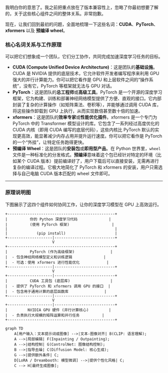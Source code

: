 
我明白你的意思了。我之前把重点放在了版本兼容性上，忽略了你最初想要了解的，关于这些核心组件之间的整体关系。非常抱歉。

现在，让我们回到最初的问题，全面地梳理一下这些名词：**CUDA**、**PyTorch**、**xformers** 以及 **预编译 wheel**。

### 核心名词关系与工作原理

可以把它们想象成一个团队，它们分工协作，共同完成加速深度学习任务的目标。

  * **CUDA (Compute Unified Device Architecture)**：这是团队的**基础设施**。CUDA 是 NVIDIA 提供的底层技术，它允许软件开发者编写程序来利用 GPU 强大的并行计算能力。你可以把它看作是 GPU 和上层软件之间的“操作系统”，没有它，PyTorch 等框架就无法与 GPU 对话。
  * **PyTorch**：这是团队的**总工程师**或**高级工具**。PyTorch 是一个开源的深度学习框架，它为构建、训练和部署神经网络模型提供了方便、直观的接口。它内部封装了复杂的计算操作（如矩阵乘法、卷积等），并能够通过调用 CUDA 库，将这些操作卸载到 GPU 上执行，从而实现数倍甚至数十倍的加速。
  * **xformers**：这是团队的**效率专家**或**性能优化插件**。xformers 是一个专门为 PyTorch 中的 Transformer 模型设计的库。它包含了一系列经过高度优化的 CUDA 内核（即用 CUDA 编写的底层代码），这些内核比 PyTorch 默认的实现更高效，能显著减少内存占用并提升运行速度。你可以把它看作是 PyTorch 的一个“外挂”，让特定任务跑得更快。
  * **预编译 Wheel**：这是团队的**安装包**或**即用型产品**。在 Python 世界里，`wheel` 文件是一种标准化的分发格式。**预编译**意味着这个包已经针对特定的环境（比如某个 CUDA 版本）提前编译好了，用户下载后可以直接安装，无需再进行复杂的编译过程。它极大地简化了 PyTorch 和 xformers 的安装，用户只需选择与自己电脑 CUDA 版本匹配的 wheel 文件即可。

-----

### 原理说明图

下图展示了这四个组件如何协同工作，让你的深度学习模型在 GPU 上高效运行。

```
+------------------------------------------------+
|          你的 Python 深度学习代码              |
|          (使用 PyTorch 框架)                   |
|                                                |
|             (pip install)                      |
+--------------------|---------------------------+
                     V
+------------------------------------------------+
|          PyTorch (作为高级框架)                |
|  - 包含神经网络模型定义和训练逻辑              |
|  - 可选：使用 xformers 进行性能优化            |
+--------------------|---------------------------+
                     V
+--------------------|---------------------------+
|          CUDA 工具包 (底层库)                  |
|  - 提供了 PyTorch 和 xformers 调用 GPU 的接口  |
|  - 包含用于通用计算的底层函数库                |
+--------------------|---------------------------+
                     V
+--------------------|---------------------------+
|         NVIDIA GPU 硬件 (并行计算核心)         |
|  - 负责执行大规模的矩阵运算和并行任务          |
+------------------------------------------------+

```


```mermaid
graph TD
    A[用户输入：文本提示词或图像] -->|文本-图像对齐| B(CLIP: 语言理解);
    A -->|局部编辑| F(Inpainting / Outpainting);
    A -->|结构控制| G(ControlNet: 图像结构控制);
    B -->|指导去噪| C(Diffusion Model: 核心生成);
    G -->|提供额外条件| C;
    D[LoRA / Dreambooth: 模型微调] -->|提供个性化风格| C;
    C --> H[最终生成图像];
```

